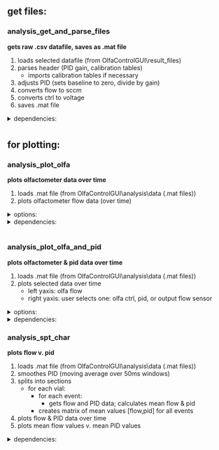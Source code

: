 
## get files:
### analysis_get_and_parse_files
**gets raw .csv datafile, saves as .mat file**

1. loads selected datafile (from OlfaControlGUI\result_files)
2. parses header (PID gain, calibration tables)
	- imports calibration tables if necessary
3. adjusts PID (sets baseline to zero, divide by gain)
4. converts flow to sccm
5. converts ctrl to voltage
6. saves .mat file

<details>
<summary>dependencies:</summary>

- get_section_data
- import_cal_table
- import_datafile
- int_to_SCCM
</details>

#
#
## for plotting:

### analysis_plot_olfa
**plots olfactometer data over time**

1. loads .mat file (from OlfaControlGUI\analysis\data (.mat files))
2. plots olfactometer flow data (over time)


<details>
<summary>options:</summary>

- flow:
	- int or sccm
- ctrl (proportional valve):
	- plot on right yaxis
	- int or voltage
</details>

<details>
<summary>dependencies:</summary>

- *none*
</details>


#
### analysis_plot_olfa_and_pid
**plots olfactometer & pid data over time**

1. loads .mat file (from OlfaControlGUI\analysis\data (.mat files))
2. plots selected data over time
	- left yaxis: olfa flow
	- right yaxis: user selects one: olfa ctrl, pid, or output flow sensor


<details>
<summary>options:</summary>

- olfa:
	- flow as int or sccm
	- plot ctrl values on right yaxis
		- ctrl as int or voltage
- pid:
	- plot or don't plot
- output flow:
	- plot or don't plot
</details>


<details>
<summary>dependencies:</summary>

- *none*
</details>


### analysis_spt_char
**plots flow v. pid**

1. loads .mat file (from OlfaControlGUI\analysis\data (.mat files))
2. smoothes PID (moving average over 50ms windows)
3. splits into sections
	- for each vial:
		- for each event:
			- gets flow and PID data; calculates mean flow & pid
		- creates matrix of mean values [flow,pid] for all events
4. plots flow & PID data over time
5. plots mean flow values v. mean PID values


<details>
<summary>dependencies:</summary>

- get_section_data
</details>